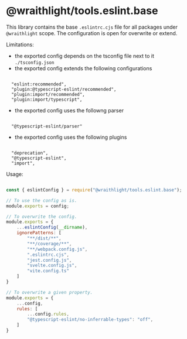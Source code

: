 # @wraithlight/tools.eslint.base

This library contains the base `.eslintrc.cjs` file for all packages under `@wraithlight` scope.
The configuration is open for overwrite or extend.

Limitations:
* the exported config depends on the tsconfig file next to it `./tsconfig.json`
* the exported config extends the following configurations
```

  "eslint:recommended",
  "plugin:@typescript-eslint/recommended",
  "plugin:import/recommended",
  "plugin:import/typescript",

```
* the exported config uses the followng parser
```

  "@typescript-eslint/parser"

```
* the exported config uses the following plugins
```

  "deprecation",
  "@typescript-eslint",
  "import",

```

Usage:

```js

const { eslintConfig } = require("@wraithlight/tools.eslint.base");

// To use the config as is.
module.exports = config;

// To overwrite the config.
module.exports = {
    ...eslintConfig(__dirname),
    ignorePatterns: [
        "**/dist/**",
        "**/coverage/**",
        "**/webpack.config.js",
        ".eslintrc.cjs",
        "jest.config.js",
        "svelte.config.js",
        "vite.config.ts"
    ]
}

// To overwrite a given property.
module.exports = {
    ...config,
    rules: [
        ...config.rules,
        "@typescript-eslint/no-inferrable-types": "off",
    ]
}

```
